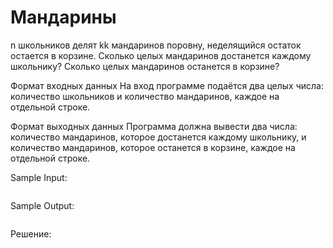 # Мандарины

n школьников делят kk мандаринов поровну, неделящийся остаток остается в корзине. Сколько целых мандаринов достанется каждому школьнику? Сколько целых мандаринов останется в корзине?

Формат входных данных
На вход программе подаётся два целых числа: количество школьников и количество мандаринов, каждое на отдельной строке.

Формат выходных данных
Программа должна вывести два числа: количество мандаринов, которое достанется каждому школьнику, и количество мандаринов, которое останется в корзине, каждое на отдельной строке.

Sample Input:
```

```

Sample Output:
```

```

Решение:
```python

```
